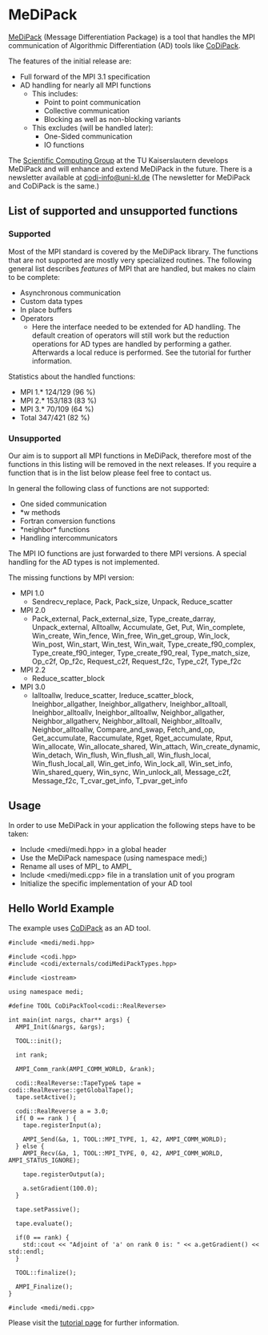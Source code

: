 # MeDiPack

[MeDiPack](http://www.scicomp.uni-kl.de/software/medi/) (Message Differentiation Package) is a tool that handles the MPI communication of Algorithmic Differentiation (AD) tools like
[CoDiPack](http://www.scicomp.uni-kl.de/software/codi/).

The features of the initial release are:
  - Full forward of the MPI 3.1 specification
  - AD handling for nearly all MPI functions
    - This includes:
      - Point to point communication
      - Collective communication
      - Blocking as well as non-blocking variants
    - This excludes (will be handled later):
      - One-Sided communication
      - IO functions

The [Scientific Computing Group](http://www.scicomp.uni-kl.de) at the TU Kaiserslautern develops MeDiPack and
will enhance and extend MeDiPack in the future. There is a newsletter available at [codi-info@uni-kl.de](https://lists.uni-kl.de/uni-kl/subscribe/codi-info)
(The newsletter for MeDiPack and CoDiPack is the same.)

## List of supported and unsupported functions

### Supported

Most of the MPI standard is covered by the MeDiPack library. The functions that are not supported are mostly very
specialized routines. The following general list describes *features* of MPI that are handled, but makes no claim to be
complete:
 - Asynchronous communication
 - Custom data types
 - In place buffers
 - Operators
   - Here the interface needed to be extended for AD handling. The default creation of operators will still work but the
     reduction operations for AD types are handled by performing a gather. Afterwards a local reduce is performed.
     See the tutorial for further information.

Statistics about the handled functions:
- MPI 1.* 124/129 (96 %)
- MPI 2.* 153/183 (83 %)
- MPI 3.* 70/109 (64 %)
- Total  347/421 (82 %)

### Unsupported

Our aim is to support all MPI functions in MeDiPack, therefore most of the functions in this listing will be removed
in the next releases. If you require a function that is in the list below please feel free to contact us.

In general the following class of functions are not supported:
 - One sided communication
 - *w methods
 - Fortran conversion functions
 - \*neighbor\* functions
 - Handling intercommunicators

 The MPI IO functions are just forwarded to there MPI versions. A special handling for the AD types is not implemented.

The missing functions by MPI version:
 - MPI 1.0
   - Sendrecv_replace, Pack, Pack_size, Unpack, Reduce_scatter
 - MPI 2.0
   - Pack_external, Pack_external_size, Type_create_darray, Unpack_external, Alltoallw, Accumulate, Get, Put, Win_complete, Win_create, Win_fence, Win_free, Win_get_group, Win_lock, Win_post, Win_start, Win_test, Win_wait, Type_create_f90_complex, Type_create_f90_integer, Type_create_f90_real, Type_match_size, Op_c2f, Op_f2c, Request_c2f, Request_f2c, Type_c2f, Type_f2c
 - MPI 2.2
   - Reduce_scatter_block
 - MPI 3.0
   - Ialltoallw, Ireduce_scatter, Ireduce_scatter_block, Ineighbor_allgather, Ineighbor_allgatherv, Ineighbor_alltoall, Ineighbor_alltoallv, Ineighbor_alltoallw, Neighbor_allgather, Neighbor_allgatherv, Neighbor_alltoall, Neighbor_alltoallv, Neighbor_alltoallw, Compare_and_swap, Fetch_and_op, Get_accumulate, Raccumulate, Rget, Rget_accumulate, Rput, Win_allocate, Win_allocate_shared, Win_attach, Win_create_dynamic, Win_detach, Win_flush, Win_flush_all, Win_flush_local, Win_flush_local_all, Win_get_info, Win_lock_all, Win_set_info, Win_shared_query, Win_sync, Win_unlock_all, Message_c2f, Message_f2c, T_cvar_get_info, T_pvar_get_info

## Usage

In order to use MeDiPack in your application the following steps have to be taken:
 - Include <medi/medi.hpp> in a global header
 - Use the MeDiPack namespace (using namespace medi;)
 - Rename all uses of MPI_ to AMPI_
 - Include <medi/medi.cpp> file in a translation unit of you program
 - Initialize the specific implementation of your AD tool

## Hello World Example

The example uses [CoDiPack](http://www.scicomp.uni-kl.de/software/codi/) as an AD tool.

~~~
#include <medi/medi.hpp>

#include <codi.hpp>
#include <codi/externals/codiMediPackTypes.hpp>

#include <iostream>

using namespace medi;

#define TOOL CoDiPackTool<codi::RealReverse>

int main(int nargs, char** args) {
  AMPI_Init(&nargs, &args);

  TOOL::init();

  int rank;

  AMPI_Comm_rank(AMPI_COMM_WORLD, &rank);

  codi::RealReverse::TapeType& tape = codi::RealReverse::getGlobalTape();
  tape.setActive();

  codi::RealReverse a = 3.0;
  if( 0 == rank ) {
    tape.registerInput(a);

    AMPI_Send(&a, 1, TOOL::MPI_TYPE, 1, 42, AMPI_COMM_WORLD);
  } else {
    AMPI_Recv(&a, 1, TOOL::MPI_TYPE, 0, 42, AMPI_COMM_WORLD, AMPI_STATUS_IGNORE);

    tape.registerOutput(a);

    a.setGradient(100.0);
  }

  tape.setPassive();

  tape.evaluate();

  if(0 == rank) {
    std::cout << "Adjoint of 'a' on rank 0 is: " << a.getGradient() << std::endl;
  }

  TOOL::finalize();

  AMPI_Finalize();
}

#include <medi/medi.cpp>
~~~

Please visit the [tutorial page](http://www.scicomp.uni-kl.de/medi/db/d3c/tutorialPage.html) for further information.
